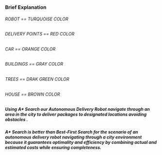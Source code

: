 ### Brief Explanation
###### ROBOT == TURQUOISE COLOR 
###### DELIVERY POINTS == RED COLOR 
###### CAR == ORANGE COLOR 
###### BUILDINGS == GRAY COLOR 
###### TREES == DRAK GREEN COLOR 
###### HOUSE == BROWN COLOR 

##### Using A* Search our Autonomous Delivery Robot navigate through an area in the city to deliver packages to designated locations avoiding obstacles .
##### A* Search is better than Best-First Search for the scenario of an autonomous delivery robot navigating through a city environment because it guarantees optimality and efficiency by combining actual and estimated costs while ensuring completeness.
